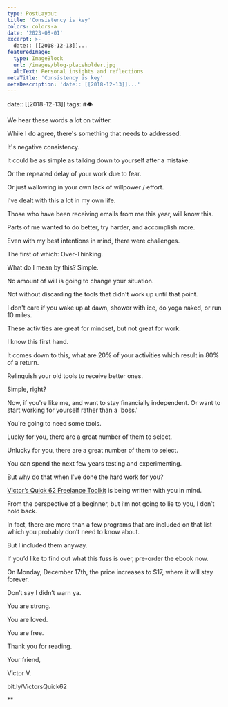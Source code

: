 ```yaml
---
type: PostLayout
title: 'Consistency is key'
colors: colors-a
date: '2023-08-01'
excerpt: >-
  date:: [[2018-12-13]]...
featuredImage:
  type: ImageBlock
  url: /images/blog-placeholder.jpg
  altText: Personal insights and reflections
metaTitle: 'Consistency is key'
metaDescription: 'date:: [[2018-12-13]]...'
---
```


date:: [[2018-12-13]]
tags: #👁 


We hear these words a lot on twitter.

  

While I do agree, there's something that needs to addressed. 

  

It's negative consistency.

  

It could be as simple as talking down to yourself after a mistake.

  

Or the repeated delay of your work due to fear.

  

Or just wallowing in your own lack of willpower / effort.

  

I've dealt with this a lot in my own life.

  

Those who have been receiving emails from me this year, will know this.

  

Parts of me wanted to do better, try harder, and accomplish more.

  

Even with my best intentions in mind, there were challenges.

  

The first of which: Over-Thinking.

  

What do I mean by this? Simple.

  

No amount of will is going to change your situation.

  

Not without discarding the tools that didn't work up until that point.

  

I don't care if you wake up at dawn, shower with ice, do yoga naked, or run 10 miles.

  

These activities are great for mindset, but not great for work.

  

I know this first hand.

  

It comes down to this, what are 20% of your activities which result in 80% of a return.

  

Relinquish your old tools to receive better ones.

  

Simple, right?

  

Now, if you're like me, and want to stay financially independent. Or want to start working for yourself rather than a 'boss.'

  

You're going to need some tools.

  

Lucky for you, there are a great number of them to select.

  

Unlucky for you, there are a great number of them to select.

  

You can spend the next few years testing and experimenting.

  

But why do that when I’ve done the hard work for you?

  

[Victor’s Quick 62 Freelance Toolkit](http://bit.ly/VictorsQuick62) is being written with you in mind. 

  

From the perspective of a beginner, but i’m not going to lie to you, I don’t hold back.

  

In fact, there are more than a few programs that are included on that list which you probably don’t need to know about.

  

But I included them anyway.

  

If you’d like to find out what this fuss is over, pre-order the ebook now.

  

On Monday, December 17th, the price increases to $17, where it will stay forever.

  

Don’t say I didn’t warn ya.

  

You are strong.

  

You are loved.

  

You are free.

  

Thank you for reading.

  

Your friend,

  

Victor V.

  

bit.ly/VictorsQuick62

**